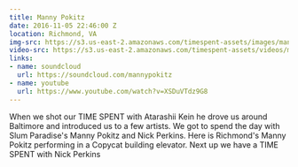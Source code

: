 ```yaml
---
title: Manny Pokitz
date: 2016-11-05 22:46:00 Z
location: Richmond, VA
img-src: https://s3.us-east-2.amazonaws.com/timespent-assets/images/manny-pokitz.png
video-src: https://s3.us-east-2.amazonaws.com/timespent-assets/videos/manny-pokitz.mp4
links:
- name: soundcloud
  url: https://soundcloud.com/mannypokitz
- name: youtube
  url: https://www.youtube.com/watch?v=XSDuVTdz9G8
---
```


When we shot our TIME SPENT with Atarashii Kein he drove us around Baltimore and introduced us to a few artists. We got to spend the day with Slum Paradise's Manny Pokitz and Nick Perkins. Here is Richmond's Manny Pokitz performing in a Copycat building elevator. Next up we have a TIME SPENT with Nick Perkins